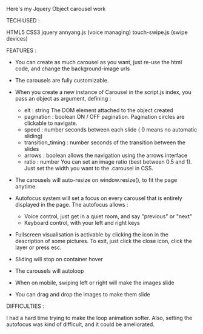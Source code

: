 Here's my Jquery Object carousel work


TECH USED : 

HTML5
CSS3
jquery
annyang.js (voice managing)
touch-swipe.js (swipe devices)


FEATURES : 

- You can create as much carousel as you want, just re-use the html code, and change the background-image urls
- The carousels are fully customizable. 
- When you create a new instance of Carousel in the script.js index, you pass an object as argument, defining : 
	- elt : string The DOM element attached to the object created
	- pagination : boolean ON / OFF pagination. Pagination circles are clickable to navigate. 
	- speed : number seconds between each slide ( 0 means no automatic sliding)
	- transition_timing : number seconds of the transition between the slides
	- arrows : boolean allows the navigation using the arrows interface 
	- ratio : number You can set an image ratio (best between 0.5 and 1). Just set the width you want to the .carousel in CSS.

- The carousels will auto-resize on window.resize(), to fit the page anytime.
- Autofocus system will set a focus on every carousel that is entirely displayed in the page. The autofocus allows : 
	- Voice control, just get in a quiet room, and say "previous" or "next"
	- Keyboard control, with your left and right keys


- Fullscreen visualisation is activable by clicking the icon in the description of some pictures. To exit, just click the close icon, click the 	  layer or press esc.


- Sliding will stop on container hover
- The carousels will autoloop
- When on mobile, swiping left or right will make the images slide
- You can drag and drop the images to make them slide


DIFFICULTIES : 

I had a hard time trying to make the loop animation softer. Also, setting the autofocus was kind of difficult, and it could be ameliorated.

